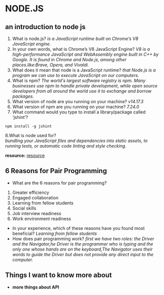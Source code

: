 # NODE.JS

## an introduction to node js  

1. What is node.js?
*is a JavaScript runtime built on Chrome’s V8 JavaScript engine.*
2. In your own words, what is Chrome’s V8 JavaScript Engine?
*V8 is a high-performance JavaScript and WebAssembly engine built in C++ by Google. It is found in Chrome and Node.js, among other places.like:Brave, Opera, and Vivaldi.*
3. What does it mean that node is a JavaScript runtime?
*that Node.js is a program we can use to execute JavaScript on our computers.*
4. What is npm?
*The world's largest software registry is npm. Many businesses use npm to handle private development, while open source developers from all around the world use it to exchange and borrow packages.*
5. What version of node are you running on your machine?
*v14.17.3*
6. What version of npm are you running on your machine?
*7.24.0*
7. What command would you type to install a library/package called ‘jshint’?

``` ubuntu
npm install -g jshint
```

8.What is node used for?  
*bundling your JavaScript files and dependencies into static assets, to running tests, or automatic code linting and style checking.*

**resource:** [resource](https://www.sitepoint.com/an-introduction-to-node-js/)

## 6 Reasons for Pair Programming

* What are the 6 reasons for pair programming?

1. Greater efficiency
2. Engaged collaboration
3. Learning from fellow students
4. Social skills
5. Job interview readiness
6. Work environment readiness

* In your experience, which of these reasons have you found most beneficial?
*Learning from fellow students*
* How does pair programming work?
*first we have two roles: the Driver and the Navigator,he Driver is the programmer who is typing and the only one whose hands are on the keyboard,The Navigator uses their words to guide the Driver but does not provide any direct input to the computer.*  

## Things I want to know more about  

* **more things about API**  
